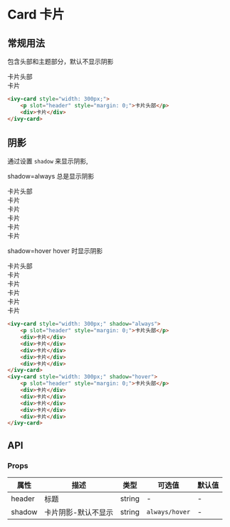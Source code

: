 # Card 卡片

## 常规用法

包含头部和主题部分，默认不显示阴影

<ivy-card style="width: 300px;">
    <p slot="header" style="margin: 0;">卡片头部</p>
    <div>卡片</div>
</ivy-card>

```html
<ivy-card style="width: 300px;">
    <p slot="header" style="margin: 0;">卡片头部</p>
    <div>卡片</div>
</ivy-card>
```

## 阴影

通过设置 `shadow` 来显示阴影,

<ivy-space size="custom" gap="50px">
<div>
<p>shadow=always 总是显示阴影</p>
<ivy-card style="width: 300px;" shadow="always">
    <p slot="header" style="margin: 0;">卡片头部</p>
    <div>卡片</div>
    <div>卡片</div>
    <div>卡片</div>
    <div>卡片</div>
    <div>卡片</div>
</ivy-card>
</div>
<div>
<p>shadow=hover hover 时显示阴影</p>
<ivy-card style="width: 300px;" shadow="hover">
    <p slot="header" style="margin: 0;">卡片头部</p>
    <div>卡片</div>
    <div>卡片</div>
    <div>卡片</div>
    <div>卡片</div>
    <div>卡片</div>
</ivy-card>
</div>
</ivy-space>

```html
<ivy-card style="width: 300px;" shadow="always">
    <p slot="header" style="margin: 0;">卡片头部</p>
    <div>卡片</div>
    <div>卡片</div>
    <div>卡片</div>
    <div>卡片</div>
    <div>卡片</div>
</ivy-card>
<ivy-card style="width: 300px;" shadow="hover">
    <p slot="header" style="margin: 0;">卡片头部</p>
    <div>卡片</div>
    <div>卡片</div>
    <div>卡片</div>
    <div>卡片</div>
    <div>卡片</div>
</ivy-card>
```
## API

### Props

| 属性      | 描述         | 类型      | 可选值            | 默认值 |
|---------|------------|---------|----------------|-----|
| header  | 标题         | string  | -              | -   |
| shadow  | 卡片阴影-默认不显示 | string  | `always/hover` | -   |
